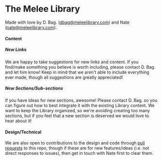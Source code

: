 # The Melee Library

Made with love by D. Bag. (dbag@meleelibrary.com) and Nate
(nate@meleelibrary.com).

#### Content

##### New Links  

We are happy to take suggestions for new links and content. If you find/make something you
believe is worth including, please contact D. Bag. and let him know! Keep in
mind that we aren't able to include everything ever made, though all
suggestions are greatly appreciated!

##### New Sections/Sub-sections

If you have ideas for new sections, awesome! Please contact D. Bag. so you can
figure out how to best integrate it with the existing Library content. We want
to keep the Library organized, so we're avoiding creating too many sections, but
if you feel that a new section is deserved we would love to hear about it!

#### Design/Technical

We are also open to contributions to the design and code through [pull
requests](https://help.github.com/articles/using-pull-requests/)
to this repo, though if these are
for new features/ideas (i.e. not direct responses to issues), then get in touch
with Nate first to clear them.
